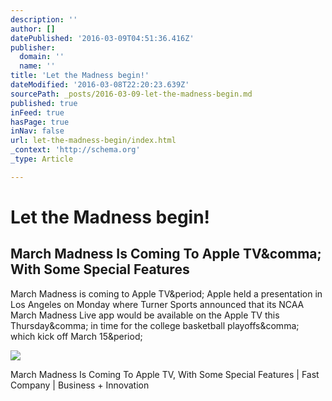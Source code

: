 ```yaml
---
description: ''
author: []
datePublished: '2016-03-09T04:51:36.416Z'
publisher:
  domain: ''
  name: ''
title: 'Let the Madness begin!'
dateModified: '2016-03-08T22:20:23.639Z'
sourcePath: _posts/2016-03-09-let-the-madness-begin.md
published: true
inFeed: true
hasPage: true
inNav: false
url: let-the-madness-begin/index.html
_context: 'http://schema.org'
_type: Article

---
```

# Let the Madness begin!

<article style=""><h1>March Madness Is Coming To Apple TV&amp;comma; With Some Special Features</h1><p>March Madness is coming to Apple TV&amp;period; Apple held a presentation in Los Angeles on Monday where Turner Sports announced that its NCAA March Madness Live app would be available on the Apple TV this Thursday&amp;comma; in time for the college basketball playoffs&amp;comma; which kick off March 15&amp;period;</p><img src="http://b.fastcompany.net/multisite_files/fastcompany/imagecache/620x350/poster/2016/03/3057603-poster-p-1-march-madness-is-coming-to-apple-tv-with-some-special-features.jpg" /></article>

March Madness Is Coming To Apple TV, With Some Special Features | Fast Company | Business + Innovation